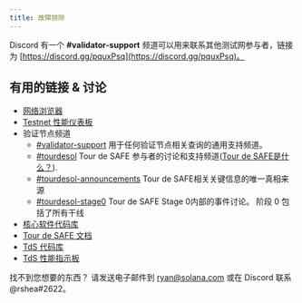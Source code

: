 ```yaml
---
title: 故障排除
---
```


Discord 有一个 **\#validator-support** 频道可以用来联系其他测试网参与者，链接为 [https://discord.gg/pquxPsq](https://discord.gg/pquxPsq)。

## 有用的链接 & 讨论

- [网络浏览器](http://explorer.solana.com/)
- [Testnet 性能仪表板](https://metrics.safecoin.org:3000/d/monitor-edge/cluster-telemetry-edge?refresh=60s&orgId=2)
- 验证节点频道
  - [\#validator-support](https://discord.gg/rZsenD) 用于任何验证节点相关查询的通用支持频道。
  - [\#tourdesol](https://discord.gg/BdujK2) Tour de SAFE 参与者的讨论和支持频道([Tour de SAFE是什么？](https://solana.com/tds/)).
  - [\#tourdesol-announcements](https://discord.gg/Q5TxEC) Tour de SAFE相关关键信息的唯一真相来源
  - [\#tourdesol-stage0](https://discord.gg/Xf8tES) Tour de SAFE Stage 0内部的事件讨论。 阶段 0 包括了所有干线
- [核心软件代码库](https://github.com/solana-labs/solana)
- [Tour de SAFE 文档](https://docs.solana.com/tour-de-sol)
- [TdS 代码库](https://github.com/solana-labs/tour-de-sol)
- [TdS 性能指示板](https://metrics.safecoin.org:3000/d/monitor-edge/cluster-telemetry-edge?refresh=1m&from=now-15m&to=now&var-testnet=tds)

找不到您想要的东西？ 请发送电子邮件到 ryan@solana.com 或在 Discord 联系 @rshea\#2622。
